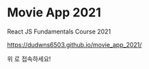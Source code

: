 # Movie App 2021

React JS Fundamentals Course 2021

https://dudwns6503.github.io/movie_app_2021/   

위 로 접속하세요!
